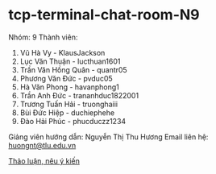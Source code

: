 # tcp-terminal-chat-room-N9

Nhóm: 9
Thành viên:
1. Vũ Hà Vy - KlausJackson
2. Lục Văn Thuận - lucthuan1601
3. Trần Văn Hồng Quân - quantr05
4. Phương Văn Đức - pvduc05
5. Hà Văn Phong - havanphong1
6. Trần Anh Đức - trananhduc1822001
7. Trương Tuấn Hải - truonghaiii
8. Bùi Đức Hiệp - duchiephehe
9. Đào Hải Phúc - phucduczz1234

Giảng viên hướng dẫn: Nguyễn Thị Thu Hương
Email liên hệ: [huongnt@tlu.edu.vn](mailto:huongnt@tlu.edu.vn)

[Thảo luận, nêu ý kiến](https://github.com/KlausJackson/tcp-terminal-chat-room-N9/discussions)




